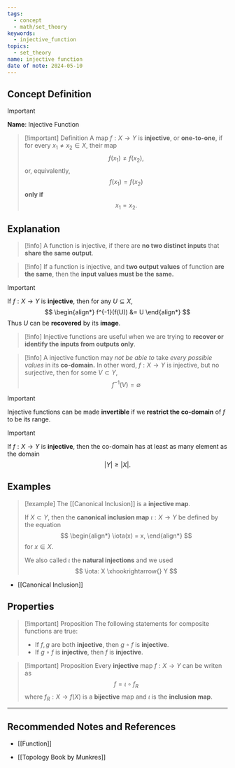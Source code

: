 ```yaml
---
tags:
  - concept
  - math/set_theory
keywords:
  - injective_function
topics:
  - set_theory
name: injective function
date of note: 2024-05-10
---
```


## Concept Definition

>[!important]
>**Name**: Injective Function

>[!important] Definition
>A map $f: X\rightarrow Y$ is **injective**, or **one-to-one**, if for every $x_1 \neq x_2 \in X$, their map $$f(x_1) \neq f(x_2),$$ or, equivalently, $$f(x_1) = f(x_2)$$ **only if** $$x_1 = x_2.$$


## Explanation

>[!info]
>A function is injective, if there are **no two distinct inputs** that **share the same output**.

>[!info]
>If a function is injective, and **two output values** of function **are the same**, then the **input values must be the same.** 

>[!important]
>If $f: X \to Y$ is **injective**, then for any $U  \subseteq X$,
>$$
>\begin{align*}
>f^{-1}(f(U)) &= U
\end{align*}
>$$
>Thus $U$ can be **recovered** by its **image**.

>[!info]
>Injective functions are useful when we are trying to **recover or identify the inputs from outputs only**.


>[!info]
>A injective function may *not be able to* take *every possible values* in its **co-domain.** In other word, $f: X\to Y$ is injective, but no surjective, then for some $V \subset Y$,
>$$
>f^{-1}(V) = \emptyset
>$$


>[!important]
>Injective functions can be made **invertible** if we **restrict the co-domain** of $f$ to be its range. 

>[!important]
>If $f: X\to Y$ is **injective**, then the co-domain has at least as many element as the domain 
>$$
>\lvert Y \rvert \ge \lvert X \rvert.  
>$$

## Examples

>[!example]
>The [[Canonical Inclusion]] is a **injective map**.
>
>If  $X \subset Y$, then the **canonical inclusion map**  $\iota: X \to Y$ be defined by the equation
>$$
> \begin{align*}
> \iota(x) = x,
> \end{align*}
>$$ 
>for $x\in X.$
>
>We also called $\iota$ the **natural injections** and we used 
>$$
>\iota: X \xhookrightarrow{} Y
>$$

- [[Canonical Inclusion]]

## Properties

>[!important] Proposition
>The following statements for composite functions are true:
>
>- If $f, g$ are both **injective**, then $g \circ f$ is **injective**.
>- If $g \circ f$ is **injective**, then $f$ is **injective**.



>[!important] Proposition
> Every **injective** map $f: X \rightarrow Y$ can be writen as $$f = \iota \circ f_{R}$$ where $f_R: X \rightarrow f(X)$ is a **bijective** map and $\iota$ is the **inclusion map**.






-----------
##  Recommended Notes and References

- [[Function]]

- [[Topology Book by Munkres]]